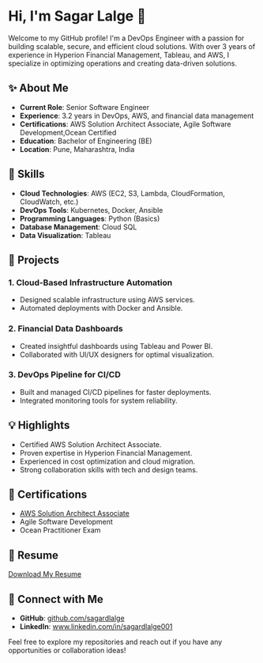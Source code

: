 # Hi, I'm Sagar Lalge 👋

Welcome to my GitHub profile! I'm a DevOps Engineer with a passion for building scalable, secure, and efficient cloud solutions. With over 3 years of experience in Hyperion Financial Management, Tableau, and AWS, I specialize in optimizing operations and creating data-driven solutions.

## ✨ About Me
- **Current Role**: Senior Software Engineer
- **Experience**: 3.2 years in DevOps, AWS, and financial data management
- **Certifications**: AWS Solution Architect Associate, Agile Software Development,Ocean Certified
- **Education**: Bachelor of Engineering (BE)
- **Location**: Pune, Maharashtra, India

## 🚀 Skills
- **Cloud Technologies**: AWS (EC2, S3, Lambda, CloudFormation, CloudWatch, etc.)
- **DevOps Tools**: Kubernetes, Docker, Ansible
- **Programming Languages**: Python (Basics)
- **Database Management**: Cloud SQL
- **Data Visualization**: Tableau

## 🔧 Projects
### 1. **Cloud-Based Infrastructure Automation**
- Designed scalable infrastructure using AWS services.
- Automated deployments with Docker and Ansible.

### 2. **Financial Data Dashboards**
- Created insightful dashboards using Tableau and Power BI.
- Collaborated with UI/UX designers for optimal visualization.

### 3. **DevOps Pipeline for CI/CD**
- Built and managed CI/CD pipelines for faster deployments.
- Integrated monitoring tools for system reliability.

## 💡 Highlights
- Certified AWS Solution Architect Associate.
- Proven expertise in Hyperion Financial Management.
- Experienced in cost optimization and cloud migration.
- Strong collaboration skills with tech and design teams.

## 🔐 Certifications
- [AWS Solution Architect Associate](https://aws.amazon.com/certification/certified-solutions-architect-associate/)
- Agile Software Development
- Ocean Practitioner Exam

## 📄 Resume
[Download My Resume](Sagar_Lalge_Devops.pdf)

## 🔗 Connect with Me
- **GitHub**: [github.com/sagardlalge](https://github.com/sagardlalge)
- **LinkedIn**: www.linkedin.com/in/sagardlalge001

Feel free to explore my repositories and reach out if you have any opportunities or collaboration ideas!

